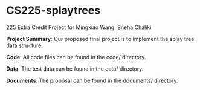 # CS225-splaytrees
225 Extra Credit Project for Mingxiao Wang, Sneha Chaliki

**Project Summary**:
Our proposed final project is to implement the splay tree data structure.

**Code**:
All code files can be found in the code/ directory.

**Data**:
The test data can be found in the data/ directory.

**Documents**:
The proposal can be found in the documents/ directory.
